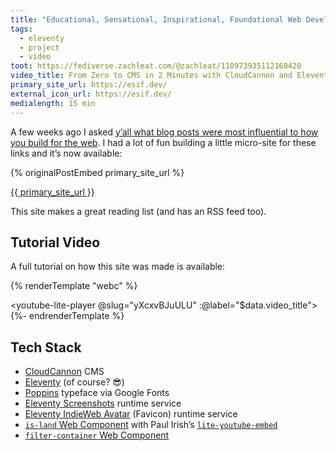 ```yaml
---
title: "Educational, Sensational, Inspirational, Foundational Web Development Reading List"
tags:
  - eleventy
  - project
  - video
toot: https://fediverse.zachleat.com/@zachleat/110973935112168420
video_title: From Zero to CMS in 2 Minutes with CloudCannon and Eleventy
primary_site_url: https://esif.dev/
external_icon_url: https://esif.dev/
medialength: 15 min
---
```

A few weeks ago I asked [y’all what blog posts were most influential to how you build for the web](https://fediverse.zachleat.com/@zachleat/110855134082623101). I had a lot of fun building a little micro-site for these links and it’s now available:

{% originalPostEmbed primary_site_url %}

<p class="primarylink"><a href="{{ primary_site_url }}">{{ primary_site_url }}</a></p>



This site makes a great reading list (and has an RSS feed too).

## Tutorial Video

A full tutorial on how this site was made is available:

{% renderTemplate "webc" %}<div><youtube-lite-player @slug="yXcxvBJuULU" :@label="$data.video_title"></youtube-lite-player></div>{%- endrenderTemplate %}

## Tech Stack

* [CloudCannon](https://cloudcannon.com/) CMS
* [Eleventy](https://www.11ty.dev/) (of course? 😎)
* [Poppins](https://fonts.google.com/specimen/Poppins) typeface via Google Fonts
* [Eleventy Screenshots](https://www.11ty.dev/docs/services/screenshots/) runtime service
* [Eleventy IndieWeb Avatar](https://www.11ty.dev/docs/services/indieweb-avatar/) (Favicon) runtime service
* [`is-land` Web Component](https://www.11ty.dev/docs/plugins/partial-hydration/) with Paul Irish’s [`lite-youtube-embed`](https://github.com/paulirish/lite-youtube-embed)
* [`filter-container` Web Component](/web/filter-container/)